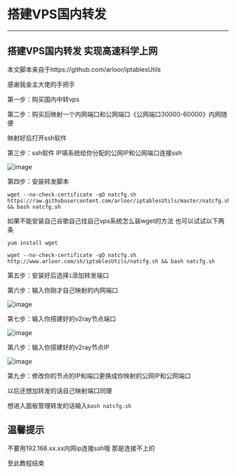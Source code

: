 # 搭建VPS国内转发
-------------------
搭建VPS国内转发 实现高速科学上网
---------------------
本文脚本来自于https://github.com/arloor/iptablesUtils

感谢我金主大佬的手把手

第一步：购买国内中转vps

第二步：购买后映射一个内网端口和公网端口《公网端口30000-60000》内网随便

映射好后打开ssh软件  

第三步：ssh软件 IP填系统给你分配的公网IP和公网端口连接ssh

![image](https://user-images.githubusercontent.com/94978556/143914740-ed731a3a-aa37-4cee-9845-962cf7b9fa87.png)

第四步：安装转发脚本

```
wget --no-check-certificate -qO natcfg.sh https://raw.githubusercontent.com/arloor/iptablesUtils/master/natcfg.sh && bash natcfg.sh
```

如果不能安装自己谷歌自己找自己vps系统怎么装wget的方法
也可以试试以下两条

```
yum install wget
```

```
wget --no-check-certificate -qO natcfg.sh http://www.arloor.com/sh/iptablesUtils/natcfg.sh && bash natcfg.sh
```

第五步：安装好后选择`1`添加转发端口

第六步：输入你刚才自己映射的内网端口

![image](https://user-images.githubusercontent.com/94978556/143916304-f0d24dda-ae8b-4c81-befa-08c0ca0b0318.png)

第七步：输入你搭建好的v2ray节点端口

![image](https://user-images.githubusercontent.com/94978556/143916546-98386238-d559-46ec-9d6f-75e848a4e14d.png)

第八步：输入你搭建好的v2ray节点IP

![image](https://user-images.githubusercontent.com/94978556/143916720-3d4bfff3-8e66-4294-aecf-4f6559cb1745.png)

第九步：修改你的节点的IP和端口更换成你映射的公网IP和公网端口

以后还想加转发的话自己映射端口同理

想进入面板管理转发的话输入`bash natcfg.sh`

温馨提示
---------------------
不要用192.168.xx.xx内网ip连接ssh哦 那是连接不上的

至此教程结束
